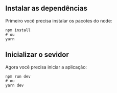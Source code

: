 ## Instalar as dependências
Primeiro você precisa instalar os pacotes do node:
```
npm install
# ou
yarn
```
## Inicializar o sevidor
Agora você precisa iniciar a aplicação:
```
npm run dev
# ou
yarn dev
```
